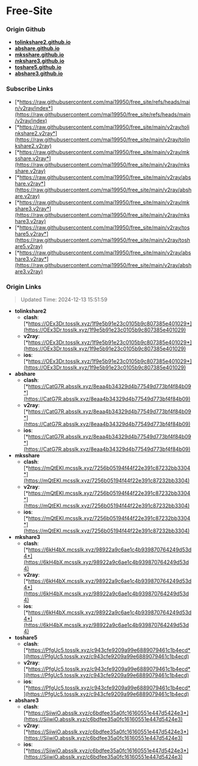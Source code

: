 # Free-Site

### Origin Github

- [**tolinkshare2.github.io**](https://github.com/tolinkshare2/tolinkshare2.github.io)
- [**abshare.github.io**](https://github.com/abshare/abshare.github.io)
- [**mksshare.github.io**](https://github.com/mksshare/mksshare.github.io)
- [**mkshare3.github.io**](https://github.com/mkshare3/mkshare3.github.io)
- [**toshare5.github.io**](https://github.com/toshare5/toshare5.github.io)
- [**abshare3.github.io**](https://github.com/abshare3/abshare3.github.io)

### Subscribe Links

- [*https://raw.githubusercontent.com/mai19950/free_site/refs/heads/main/v2ray/index*](https://raw.githubusercontent.com/mai19950/free_site/refs/heads/main/v2ray/index)
- [*https://raw.githubusercontent.com/mai19950/free_site/main/v2ray/tolinkshare2.v2ray*](https://raw.githubusercontent.com/mai19950/free_site/main/v2ray/tolinkshare2.v2ray)
- [*https://raw.githubusercontent.com/mai19950/free_site/main/v2ray/mksshare.v2ray*](https://raw.githubusercontent.com/mai19950/free_site/main/v2ray/mksshare.v2ray)
- [*https://raw.githubusercontent.com/mai19950/free_site/main/v2ray/abshare.v2ray*](https://raw.githubusercontent.com/mai19950/free_site/main/v2ray/abshare.v2ray)
- [*https://raw.githubusercontent.com/mai19950/free_site/main/v2ray/mkshare3.v2ray*](https://raw.githubusercontent.com/mai19950/free_site/main/v2ray/mkshare3.v2ray)
- [*https://raw.githubusercontent.com/mai19950/free_site/main/v2ray/toshare5.v2ray*](https://raw.githubusercontent.com/mai19950/free_site/main/v2ray/toshare5.v2ray)
- [*https://raw.githubusercontent.com/mai19950/free_site/main/v2ray/abshare3.v2ray*](https://raw.githubusercontent.com/mai19950/free_site/main/v2ray/abshare3.v2ray)

### Origin Links

> Updated Time: 2024-12-13 15:51:59

- **tolinkshare2**
  - **clash**: [*https://OEx3Dr.tosslk.xyz/1f9e5b91e23c0105b9c807385e401029*](https://OEx3Dr.tosslk.xyz/1f9e5b91e23c0105b9c807385e401029)
  - **v2ray**: [*https://OEx3Dr.tosslk.xyz/1f9e5b91e23c0105b9c807385e401029*](https://OEx3Dr.tosslk.xyz/1f9e5b91e23c0105b9c807385e401029)
  - **ios**: [*https://OEx3Dr.tosslk.xyz/1f9e5b91e23c0105b9c807385e401029*](https://OEx3Dr.tosslk.xyz/1f9e5b91e23c0105b9c807385e401029)
- **abshare**
  - **clash**: [*https://CatG7R.absslk.xyz/8eaa4b34329d4b77549d773bf4f84b09*](https://CatG7R.absslk.xyz/8eaa4b34329d4b77549d773bf4f84b09)
  - **v2ray**: [*https://CatG7R.absslk.xyz/8eaa4b34329d4b77549d773bf4f84b09*](https://CatG7R.absslk.xyz/8eaa4b34329d4b77549d773bf4f84b09)
  - **ios**: [*https://CatG7R.absslk.xyz/8eaa4b34329d4b77549d773bf4f84b09*](https://CatG7R.absslk.xyz/8eaa4b34329d4b77549d773bf4f84b09)
- **mksshare**
  - **clash**: [*https://mQtEKI.mcsslk.xyz/7256b05194f44f22e391c87232bb3304*](https://mQtEKI.mcsslk.xyz/7256b05194f44f22e391c87232bb3304)
  - **v2ray**: [*https://mQtEKI.mcsslk.xyz/7256b05194f44f22e391c87232bb3304*](https://mQtEKI.mcsslk.xyz/7256b05194f44f22e391c87232bb3304)
  - **ios**: [*https://mQtEKI.mcsslk.xyz/7256b05194f44f22e391c87232bb3304*](https://mQtEKI.mcsslk.xyz/7256b05194f44f22e391c87232bb3304)
- **mkshare3**
  - **clash**: [*https://6kH4bX.mcsslk.xyz/98922a9c6ae1c4b939870764249d53d4*](https://6kH4bX.mcsslk.xyz/98922a9c6ae1c4b939870764249d53d4)
  - **v2ray**: [*https://6kH4bX.mcsslk.xyz/98922a9c6ae1c4b939870764249d53d4*](https://6kH4bX.mcsslk.xyz/98922a9c6ae1c4b939870764249d53d4)
  - **ios**: [*https://6kH4bX.mcsslk.xyz/98922a9c6ae1c4b939870764249d53d4*](https://6kH4bX.mcsslk.xyz/98922a9c6ae1c4b939870764249d53d4)
- **toshare5**
  - **clash**: [*https://PfgUc5.tosslk.xyz/c943cfe9209a99e6889079461c1b4ecd*](https://PfgUc5.tosslk.xyz/c943cfe9209a99e6889079461c1b4ecd)
  - **v2ray**: [*https://PfgUc5.tosslk.xyz/c943cfe9209a99e6889079461c1b4ecd*](https://PfgUc5.tosslk.xyz/c943cfe9209a99e6889079461c1b4ecd)
  - **ios**: [*https://PfgUc5.tosslk.xyz/c943cfe9209a99e6889079461c1b4ecd*](https://PfgUc5.tosslk.xyz/c943cfe9209a99e6889079461c1b4ecd)
- **abshare3**
  - **clash**: [*https://SiiwiO.absslk.xyz/c6bdfee35a0fc16160551e447d5424e3*](https://SiiwiO.absslk.xyz/c6bdfee35a0fc16160551e447d5424e3)
  - **v2ray**: [*https://SiiwiO.absslk.xyz/c6bdfee35a0fc16160551e447d5424e3*](https://SiiwiO.absslk.xyz/c6bdfee35a0fc16160551e447d5424e3)
  - **ios**: [*https://SiiwiO.absslk.xyz/c6bdfee35a0fc16160551e447d5424e3*](https://SiiwiO.absslk.xyz/c6bdfee35a0fc16160551e447d5424e3)
